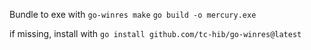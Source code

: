 Bundle to exe with 
`go-winres make`
`go build -o mercury.exe`

if missing, install with 
`go install github.com/tc-hib/go-winres@latest`